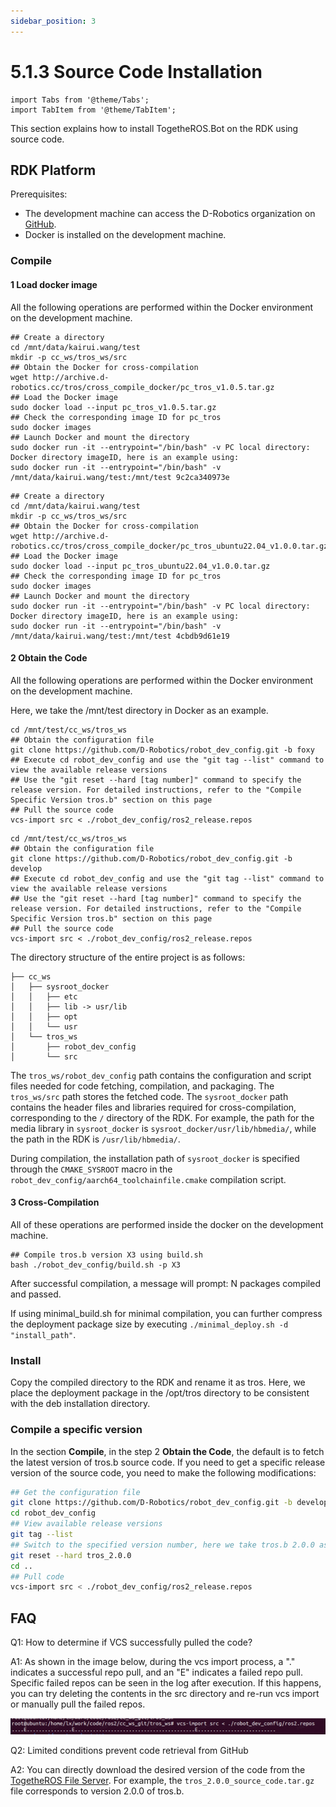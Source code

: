 ```yaml
---
sidebar_position: 3
---
```

# 5.1.3 Source Code Installation

```mdx-code-block
import Tabs from '@theme/Tabs';
import TabItem from '@theme/TabItem';
```

This section explains how to install TogetheROS.Bot on the RDK using source code.

## RDK Platform

Prerequisites:

- The development machine can access the D-Robotics organization on [GitHub](https://github.com/D-Robotics).
- Docker is installed on the development machine.

### Compile

#### 1 Load docker image

All the following operations are performed within the Docker environment on the development machine.

<Tabs groupId="tros-distro">
<TabItem value="foxy" label="Foxy">

```shell
## Create a directory
cd /mnt/data/kairui.wang/test
mkdir -p cc_ws/tros_ws/src
## Obtain the Docker for cross-compilation
wget http://archive.d-robotics.cc/tros/cross_compile_docker/pc_tros_v1.0.5.tar.gz
## Load the Docker image
sudo docker load --input pc_tros_v1.0.5.tar.gz
## Check the corresponding image ID for pc_tros
sudo docker images
## Launch Docker and mount the directory
sudo docker run -it --entrypoint="/bin/bash" -v PC local directory: Docker directory imageID, here is an example using:
sudo docker run -it --entrypoint="/bin/bash" -v /mnt/data/kairui.wang/test:/mnt/test 9c2ca340973e
```

</TabItem>
<TabItem value="humble" label="Humble">

```shell
## Create a directory
cd /mnt/data/kairui.wang/test
mkdir -p cc_ws/tros_ws/src
## Obtain the Docker for cross-compilation
wget http://archive.d-robotics.cc/tros/cross_compile_docker/pc_tros_ubuntu22.04_v1.0.0.tar.gz
## Load the Docker image
sudo docker load --input pc_tros_ubuntu22.04_v1.0.0.tar.gz 
## Check the corresponding image ID for pc_tros
sudo docker images
## Launch Docker and mount the directory
sudo docker run -it --entrypoint="/bin/bash" -v PC local directory: Docker directory imageID, here is an example using:
sudo docker run -it --entrypoint="/bin/bash" -v /mnt/data/kairui.wang/test:/mnt/test 4cbdb9d61e19
```

</TabItem>
</Tabs>

#### 2 Obtain the Code

All the following operations are performed within the Docker environment on the development machine.

Here, we take the /mnt/test directory in Docker as an example.

<Tabs groupId="tros-distro">
<TabItem value="foxy" label="Foxy">

```shell
cd /mnt/test/cc_ws/tros_ws
## Obtain the configuration file
git clone https://github.com/D-Robotics/robot_dev_config.git -b foxy
## Execute cd robot_dev_config and use the "git tag --list" command to view the available release versions
## Use the "git reset --hard [tag number]" command to specify the release version. For detailed instructions, refer to the "Compile Specific Version tros.b" section on this page
## Pull the source code
vcs-import src < ./robot_dev_config/ros2_release.repos
```

</TabItem>
<TabItem value="humble" label="Humble">


```shell
cd /mnt/test/cc_ws/tros_ws
## Obtain the configuration file
git clone https://github.com/D-Robotics/robot_dev_config.git -b develop 
## Execute cd robot_dev_config and use the "git tag --list" command to view the available release versions
## Use the "git reset --hard [tag number]" command to specify the release version. For detailed instructions, refer to the "Compile Specific Version tros.b" section on this page
## Pull the source code
vcs-import src < ./robot_dev_config/ros2_release.repos 
```

</TabItem>
</Tabs>

The directory structure of the entire project is as follows:

```text
├── cc_ws
│   ├── sysroot_docker
│   │   ├── etc
│   │   ├── lib -> usr/lib
│   │   ├── opt
│   │   └── usr
│   └── tros_ws
│       ├── robot_dev_config
│       └── src
```

The `tros_ws/robot_dev_config` path contains the configuration and script files needed for code fetching, compilation, and packaging. The `tros_ws/src` path stores the fetched code. The `sysroot_docker` path contains the header files and libraries required for cross-compilation, corresponding to the `/` directory of the RDK. For example, the path for the media library in `sysroot_docker` is `sysroot_docker/usr/lib/hbmedia/`, while the path in the RDK is `/usr/lib/hbmedia/`.

During compilation, the installation path of `sysroot_docker` is specified through the `CMAKE_SYSROOT` macro in the `robot_dev_config/aarch64_toolchainfile.cmake` compilation script.

#### 3 Cross-Compilation

All of these operations are performed inside the docker on the development machine.

```shell
## Compile tros.b version X3 using build.sh
bash ./robot_dev_config/build.sh -p X3
```

After successful compilation, a message will prompt: N packages compiled and passed.

If using minimal_build.sh for minimal compilation, you can further compress the deployment package size by executing `./minimal_deploy.sh -d "install_path"`.

### Install

Copy the compiled directory to the RDK and rename it as tros. Here, we place the deployment package in the /opt/tros directory to be consistent with the deb installation directory.

### Compile a specific version

In the section **Compile**, in the step 2 **Obtain the Code**, the default is to fetch the latest version of tros.b source code. If you need to get a specific release version of the source code, you need to make the following modifications:

```bash
## Get the configuration file
git clone https://github.com/D-Robotics/robot_dev_config.git -b develop 
cd robot_dev_config
## View available release versions
git tag --list
## Switch to the specified version number, here we take tros.b 2.0.0 as an example
git reset --hard tros_2.0.0
cd ..
## Pull code
vcs-import src < ./robot_dev_config/ros2_release.repos
```

## FAQ

Q1: How to determine if VCS successfully pulled the code?

A1: As shown in the image below, during the vcs import process, a "." indicates a successful repo pull, and an "E" indicates a failed repo pull. Specific failed repos can be seen in the log after execution. If this happens, you can try deleting the contents in the src directory and re-run vcs import or manually pull the failed repos.

![vcs_import](/../static/img/05_Robot_development/01_quick_start/image/cross_compile/vcs_import_error.png "vcs_import")

Q2: Limited conditions prevent code retrieval from GitHub

A2: You can directly download the desired version of the code from the [TogetheROS File Server](http://archive.d-robotics.cc/tros/source_code/). For example, the `tros_2.0.0_source_code.tar.gz` file corresponds to version 2.0.0 of tros.b.